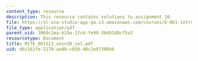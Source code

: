 ```yaml
---
content_type: resource
description: This resource contains solutions to assignment 10.
file: https://ol-ocw-studio-app-qa.s3.amazonaws.com/courses/6-061-introduction-to-electric-power-systems-spring-2011/d6c161fe5178aa9bc03040c2e97300b6_MIT6_061S11_assn10_sol.pdf
file_type: application/pdf
parent_uid: 3869c2ea-b19a-1fcd-fe99-36d41d8cf5a2
resourcetype: Document
title: MIT6_061S11_assn10_sol.pdf
uid: d6c161fe-5178-aa9b-c030-40c2e97300b6
---
```

